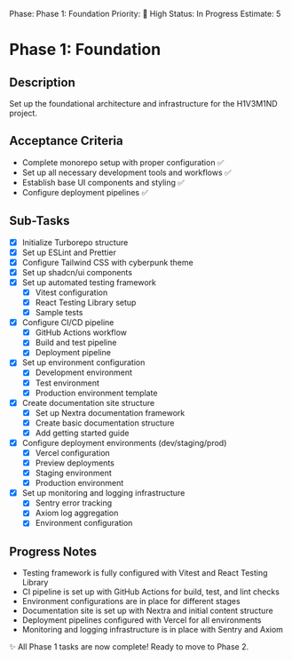 Phase: Phase 1: Foundation
Priority: 🔴 High
Status: In Progress
Estimate: 5

# Phase 1: Foundation

## Description
Set up the foundational architecture and infrastructure for the H1V3M1ND project.

## Acceptance Criteria
- Complete monorepo setup with proper configuration ✅
- Set up all necessary development tools and workflows ✅
- Establish base UI components and styling ✅
- Configure deployment pipelines ✅

## Sub-Tasks
- [x] Initialize Turborepo structure
- [x] Set up ESLint and Prettier
- [x] Configure Tailwind CSS with cyberpunk theme
- [x] Set up shadcn/ui components
- [x] Set up automated testing framework
  - [x] Vitest configuration
  - [x] React Testing Library setup
  - [x] Sample tests
- [x] Configure CI/CD pipeline
  - [x] GitHub Actions workflow
  - [x] Build and test pipeline
  - [x] Deployment pipeline
- [x] Set up environment configuration
  - [x] Development environment
  - [x] Test environment
  - [x] Production environment template
- [x] Create documentation site structure
  - [x] Set up Nextra documentation framework
  - [x] Create basic documentation structure
  - [x] Add getting started guide
- [x] Configure deployment environments (dev/staging/prod)
  - [x] Vercel configuration
  - [x] Preview deployments
  - [x] Staging environment
  - [x] Production environment
- [x] Set up monitoring and logging infrastructure
  - [x] Sentry error tracking
  - [x] Axiom log aggregation
  - [x] Environment configuration

## Progress Notes
- Testing framework is fully configured with Vitest and React Testing Library
- CI pipeline is set up with GitHub Actions for build, test, and lint checks
- Environment configurations are in place for different stages
- Documentation site is set up with Nextra and initial content structure
- Deployment pipelines configured with Vercel for all environments
- Monitoring and logging infrastructure is in place with Sentry and Axiom

✨ All Phase 1 tasks are now complete! Ready to move to Phase 2. 